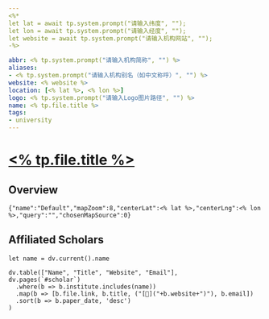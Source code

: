```yaml
---
<%*
let lat = await tp.system.prompt("请输入纬度", "");
let lon = await tp.system.prompt("请输入经度", "");
let website = await tp.system.prompt("请输入机构网站", "");
-%>

abbr: <% tp.system.prompt("请输入机构简称", "") %>
aliases:
- <% tp.system.prompt("请输入机构别名（如中文称呼）", "") %>
website: <% website %>
location: [<% lat %>, <% lon %>]
logo: <% tp.system.prompt("请输入Logo图片路径", "") %>
name: <% tp.file.title %>
tags:
- university
---
```


# [<% tp.file.title %>](<% website %>)

## Overview

```mapview
{"name":"Default","mapZoom":8,"centerLat":<% lat %>,"centerLng":<% lon %>,"query":"","chosenMapSource":0}
```

## Affiliated Scholars

```dataviewjs
let name = dv.current().name

dv.table(["Name", "Title", "Website", "Email"],
dv.pages(`#scholar`)
  .where(b => b.institute.includes(name))
  .map(b => [b.file.link, b.title, ("[🔗]("+b.website+")"), b.email])
  .sort(b => b.paper_date, 'desc')
)
```
